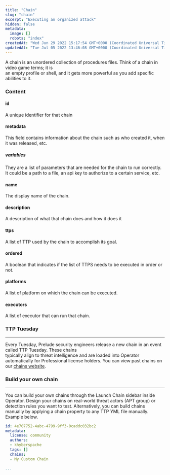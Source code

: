 ```yaml
---
title: "Chain"
slug: "chain"
excerpt: "Executing an organized attack"
hidden: false
metadata: 
  image: []
  robots: "index"
createdAt: "Wed Jun 29 2022 15:17:54 GMT+0000 (Coordinated Universal Time)"
updatedAt: "Tue Jul 05 2022 13:46:08 GMT+0000 (Coordinated Universal Time)"
---
```

A chain is an unordered collection of procedures files. Think of a chain in video game terms; it is  
an empty profile or shell, and it gets more powerful as you add specific abilities to it.

### Content

#### id

A unique identifier for that chain

#### metadata

This field contains information about the chain such as who created it, when it was released, etc.

##### variables

They are a list of parameters that are needed for the chain to run correctly. It could be a path to a file, an api key to authorize to a certain service, etc.

#### name

The display name of the chain.

#### description

A description of what that chain does and how it does it

#### ttps

A list of TTP used by the chain to accomplish its goal.

#### ordered

A boolean that indicates if the list of TTPS needs to be executed in order or not.

#### platforms

A list of platform on which the chain can be executed.

#### executors

A list of executor that can run that chain.

### TTP Tuesday

***

Every Tuesday, Prelude security engineers release a new chain in an event called TTP Tuesday. These chains  
typically align to threat intelligence and are loaded into Operator automatically for Professional license holders. You can view past chains on our [chains website](https://chains.prelude.org).

### Build your own chain

***

You can build your own chains through the Launch Chain sidebar inside Operator. Design your chains on real-world threat actors (APT group) or detection rules you want to test. Alternatively, you can build chains manually by applying a chain property to any TTP YML file manually. Example below.

```yml
id: 4e707752-4abc-4799-9ff3-0caddc032bc2
metadata:
  license: community
  authors:
  - khyberspache
  tags: []
  chains:
  - My Custom Chain

...
```

